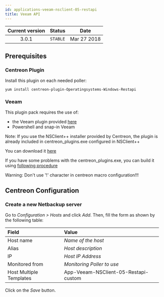 ```yaml
---
id: applications-veeam-nsclient-05-restapi
title: Veeam API
---
```


| Current version | Status | Date |
| :-: | :-: | :-: |
| 3.0.1 | `STABLE` | Mar 27 2018 |

## Prerequisites

### Centreon Plugin

Install this plugin on each needed poller:

``` shell
yum install centreon-plugin-Operatingsystems-Windows-Restapi
```

### Veeam

This plugin pack requires the use of:

  - the Veeam plugin provided [here](https://github.com/centreon/centreon-plugins)
  - Powershell and snap-in Veeam

Note: If you use the NSClient++ installer provided by Centreon, the plugin is already included in centreon\_plugins.exe
configured in NSClient++

You can download it
[here](https://download.centreon.com/?action=product&product=agent-nsclient&version=0.51&secKey=59d646114079212e03ec09454456a938)

If you have some problems with the centreon\_plugins.exe, you can build it using [following
procedure](https://documentation.centreon.com/docs/centreon-nsclient/en/latest/windows_agent.html#build-your-own-executable)

Warning: Don't use '\!' character in centreon macro configuration\!\!\!

## Centreon Configuration

### Create a new Netbackup server

Go to *Configuration \> Hosts* and click *Add*. Then, fill the form as shown by the following table:

| Field                                | Value                                |
| :----------------------------------- | :----------------------------------- |
| Host name                            | *Name of the host*                   |
| Alias                                | *Host description*                   |
| IP                                   | *Host IP Address*                    |
| Monitored from                       | *Monitoring Poller to use*           |
| Host Multiple Templates              | App-Veeam-NSClient-05-Restapi-custom |

Click on the *Save* button.

